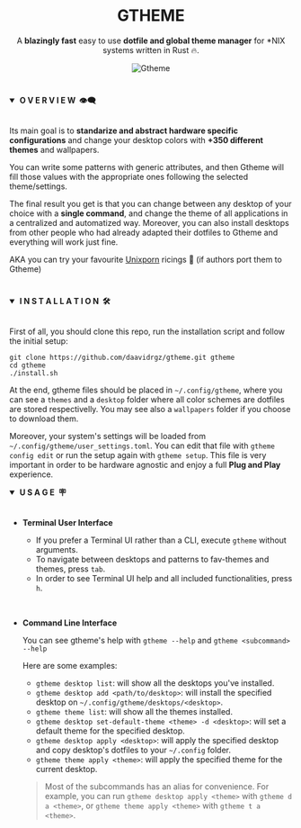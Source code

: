 <div align="center"> <h1><strong>GTHEME</strong></h1> </div>
<div align="center">

A **blazingly fast** easy to use **dotfile and global theme manager** for *NIX systems written in Rust 🔥.

![Gtheme](screenshots/gtheme.gif)

</div>

#

<details open>
<summary><strong>&nbsp;O V E R V I E W &nbsp;👁️‍🗨️</strong></summary>
<br>

Its main goal is to **standarize and abstract hardware specific configurations** and change your desktop colors
with **+350 different themes** and wallpapers.

You can write some patterns with generic attributes, and then Gtheme will fill those values with the appropriate ones following the selected theme/settings.

The final result you get is that you can change between any desktop of your choice with a **single command**, and change the theme of all applications in a centralized and automatized way. Moreover, you can also install desktops from other people who had
already adapted their dotfiles to Gtheme and everything will work just fine.

AKA you can try your favourite [Unixporn](https://www.reddit.com/r/unixporn/) ricings 🍚 (if authors port them to Gtheme)
</details>

#

<details open>
<summary><strong>&nbsp;I N S T A L L A T I O N &nbsp;🛠</strong></summary>
<br>


First of all, you should clone this repo, run the installation script and follow the initial setup:

```console
git clone https://github.com/daavidrgz/gtheme.git gtheme
cd gtheme
./install.sh
```

At the end, gtheme files should be placed in `~/.config/gtheme`, where you can see a `themes` and a `desktop` folder
where all color schemes are dotfiles are stored respectivelly. You may see also a `wallpapers` folder if you
choose to download them.

Moreover, your system's settings will be loaded from `~/.config/gtheme/user_settings.toml`. You can edit that file 
with `gtheme config edit` or run the setup again with `gtheme setup`. This file is very important in order to be hardware agnostic and enjoy a full **Plug and Play** experience.
</details>

<details open>
<summary><strong>&nbsp;U S A G E &nbsp;🪧</strong></summary>
<br>

* **Terminal User Interface**

	* If you prefer a Terminal UI rather than a CLI, execute `gtheme` without arguments. 
	* To navigate between desktops and patterns to fav-themes and themes, press `tab`.
	* In order to see Terminal UI help and all included functionalities, press `h`.

<br>

* **Command Line Interface**

	You can see gtheme's help with `gtheme --help` and `gtheme <subcommand> --help`

	Here are some examples:

	- `gtheme desktop list`: will show all the desktops you've installed.
	- `gtheme desktop add <path/to/desktop>`: will install the specified desktop on `~/.config/gtheme/desktops/<desktop>`.
	- `gtheme theme list`: will show all the themes installed.
	- `gtheme desktop set-default-theme <theme> -d <desktop>`: will set a default theme for the specified desktop.
	- `gtheme desktop apply <desktop>`:  will apply the specified desktop and copy desktop's dotfiles to your `~/.config` folder.
	- `gtheme theme apply <theme>`: will apply the specified theme for the current desktop.

	> Most of the subcommands has an alias for convenience. For example, you can run `gtheme desktop apply <theme>` with `gtheme d a <theme>`, or `gtheme theme apply <theme>` with `gtheme t a <theme>`.
